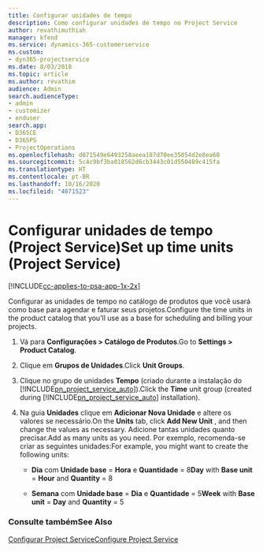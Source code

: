 ```yaml
---
title: Configurar unidades de tempo
description: Como configurar unidades de tempo no Project Service
author: revathimuthiah
manager: kfend
ms.service: dynamics-365-customerservice
ms.custom:
- dyn365-projectservice
ms.date: 8/03/2018
ms.topic: article
ms.author: revathim
audience: Admin
search.audienceType:
- admin
- customizer
- enduser
search.app:
- D365CE
- D365PS
- ProjectOperations
ms.openlocfilehash: d071549e6493258aeea187d70ee35054d2e8ea60
ms.sourcegitcommit: 5c4c9bf3ba018562d6cb3443c01d550489c415fa
ms.translationtype: HT
ms.contentlocale: pt-BR
ms.lasthandoff: 10/16/2020
ms.locfileid: "4071523"
---
```

# <a name="set-up-time-units-project-service"></a><span data-ttu-id="2726e-103">Configurar unidades de tempo (Project Service)</span><span class="sxs-lookup"><span data-stu-id="2726e-103">Set up time units (Project Service)</span></span>

[!INCLUDE[cc-applies-to-psa-app-1x-2x](../includes/cc-applies-to-psa-app-1x-2x.md)]

<span data-ttu-id="2726e-104">Configurar as unidades de tempo no catálogo de produtos que você usará como base para agendar e faturar seus projetos.</span><span class="sxs-lookup"><span data-stu-id="2726e-104">Configure the time units in the product catalog that you’ll use as a base for scheduling and billing your projects.</span></span>  
  
1. <span data-ttu-id="2726e-105">Vá para **Configurações > Catálogo de Produtos**.</span><span class="sxs-lookup"><span data-stu-id="2726e-105">Go to **Settings > Product Catalog**.</span></span>  
  
2. <span data-ttu-id="2726e-106">Clique em **Grupos de Unidades**.</span><span class="sxs-lookup"><span data-stu-id="2726e-106">Click **Unit Groups**.</span></span>  
  
3. <span data-ttu-id="2726e-107">Clique no grupo de unidades **Tempo** (criado durante a instalação do [!INCLUDE[pn_project_service_auto](../includes/pn-project-service-auto.md)]).</span><span class="sxs-lookup"><span data-stu-id="2726e-107">Click the **Time** unit group (created during [!INCLUDE[pn_project_service_auto](../includes/pn-project-service-auto.md)] installation).</span></span>  
  
4. <span data-ttu-id="2726e-108">Na guia **Unidades** clique em **Adicionar Nova Unidade** e altere os valores se necessário.</span><span class="sxs-lookup"><span data-stu-id="2726e-108">On the **Units** tab, click **Add New Unit** , and then change the values as necessary.</span></span> <span data-ttu-id="2726e-109">Adicione tantas unidades quanto precisar.</span><span class="sxs-lookup"><span data-stu-id="2726e-109">Add as many units as you need.</span></span> <span data-ttu-id="2726e-110">Por exemplo, recomenda-se criar as seguintes unidades:</span><span class="sxs-lookup"><span data-stu-id="2726e-110">For example, you might want to create the following units:</span></span>  
  
   - <span data-ttu-id="2726e-111">**Dia** com **Unidade base** = **Hora** e **Quantidade** = 8</span><span class="sxs-lookup"><span data-stu-id="2726e-111">**Day** with **Base unit** = **Hour** and **Quantity** = 8</span></span>  
  
   - <span data-ttu-id="2726e-112">**Semana** com **Unidade base** = **Dia** e **Quantidade** = 5</span><span class="sxs-lookup"><span data-stu-id="2726e-112">**Week** with **Base unit** = **Day** and **Quantity** = 5</span></span>  
  
### <a name="see-also"></a><span data-ttu-id="2726e-113">Consulte também</span><span class="sxs-lookup"><span data-stu-id="2726e-113">See Also</span></span>  
 [<span data-ttu-id="2726e-114">Configurar Project Service</span><span class="sxs-lookup"><span data-stu-id="2726e-114">Configure Project Service</span></span>](../psa/configure.md)

